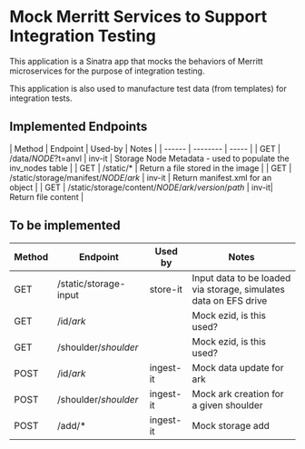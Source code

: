 # Mock Merritt Services to Support Integration Testing

This application is a Sinatra app that mocks the behaviors of Merritt microservices for the purpose of integration testing.

This application is also used to manufacture test data (from templates) for integration tests.

## Implemented Endpoints

| Method | Endpoint | Used-by | Notes |
| ------ | -------- | ----- |
| GET    | /data/*NODE*?t=anvl | inv-it | Storage Node Metadata - used to populate the inv_nodes table |
| GET    | /static/*           | Return a file stored in the image |
| GET    | /static/storage/manifest/*NODE*/*ark* | inv-it | Return manifest.xml for an object |
| GET    | /static/storage/content/*NODE*/*ark*/*version*/*path* | inv-it|  Return file content |

## To be implemented 

| Method | Endpoint | Used by | Notes |
| ------ | -------- | ------- | ----- |
| GET    | /static/storage-input | store-it | Input data to be loaded via storage, simulates data on EFS drive |
| GET    | /id/*ark* | | Mock ezid, is this used? |
| GET    | /shoulder/*shoulder* | | Mock ezid, is this used? |
| POST   | /id/*ark* | ingest-it | Mock data update for ark |
| POST   | /shoulder/*shoulder* | ingest-it | Mock ark creation for a given shoulder |
| POST   | /add/* | ingest-it | Mock storage add|
